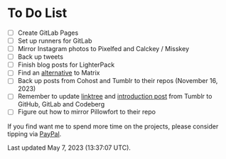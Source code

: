 # To Do List
- [ ]  Create GitLab Pages
  - [ ] Set up runners for GitLab 
- [ ]  Mirror Instagram photos to Pixelfed and Calckey / Misskey
- [ ] Back up tweets
- [ ] Finish blog posts for LighterPack
- [ ] Find an [alternative](https://chaos.social/@scy/110321162229302299) to Matrix
- [ ] Back up posts from Cohost and Tumblr to their repos (November 16, 2023)
- [ ] Remember to update [linktree](https://rikaklassen.tumblr.com/linktree) and [introduction post](https://rikaklassen.tumblr.com/post/703774351280979968/where-you-can-find-me) from Tumblr to GitHub, GitLab and Codeberg
- [ ] Figure out how to mirror Pillowfort to their repo

If you find want me to spend more time on the projects, please consider tipping via [PayPal](https://paypal.me/bglamours).

Last updated May 7, 2023 (13:37:07 UTC).
